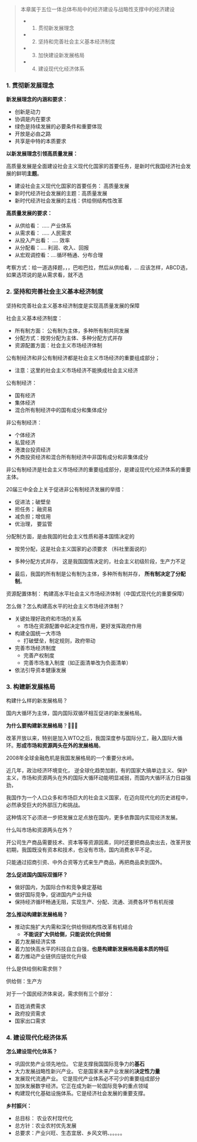 > 本章属于五位一体总体布局中的经济建设与战略性支撑中的经济建设	
>
> - 1. 贯彻新发展理念
>
> - 2. 坚持和完善社会主义基本经济制度
> - 3. 加快建设新发展格局
> - 4. 建设现代化经济体系

### 1. 贯彻新发展理念

**新发展理念的内涵和要求：**

- 创新是动力
- 协调是内在要求
- 绿色是持续发展的必要条件和重要体现
- 开放是必由之路
- 共享是中特的本质要求



**以新发展理念引领高质量发展：**

高质量发展是全面建设社会主义现代化国家的首要任务，是新时代我国经济社会发展的鲜明**主题**。

- 建设社会主义现代化国家的首要任务： 高质量发展
- 新时代经济社会发展的主题：高质量发展
- 新时代经济社会发展的主线：供给侧结构性改革



**高质量发展的要求：**

- 从供给看：  ..... 产业体系
- 从需求看： ..... 人民需求
- 从投入产出看： ....  效率
- 从分配看：.... 利润、收入、回报
- 从宏观调控看：....循环畅通、分布合理



考察方式：给一道选择题，，，巴啦巴拉，然后从供给看，... 应该怎样，ABCD选，如果选项说的是从需求看，就不选





### 2. 坚持和完善社会主义基本经济制度



坚持和完善社会主义基本经济制度是实现高质量发展的保障

社会主义基本经济制度：

- 所有制方面： 公有制为主体，多种所有制共同发展
- 分配方式：按劳分配为主体、多种分配方式并存
- 资源配置方面：社会主义市场经济体制





公有制经济和非公有制经济都是社会主义市场经济的重要组成部分；

- 注意：这里的社会主义市场经济不能换成社会主义经济



公有制经济：

- 国有经济
- 集体经济
- 混合所有制经济中的国有成分和集体成分



非公有制经济：

- 个体经济
- 私营经济
- 港澳台投资经济
- 外商投资经济和混合所有制经济中非国有成分和非集体成分

非公有制经济是社会主义市场经济的重要组成部分，是建设现代化经济体系的重要主体。



20届三中全会上关于促进非公有制经济发展的举措：

- 促进法；破壁垒
- 担任务； 融资易
- 减负担；增信用
- 优治理， 要监管



分配制方面，是由我国的社会主义性质和基本国情决定的

- 按劳分配，这是社会主义国家的必须要求 （科社里面说的）
- 多种分配方式并存， 这是我国国情决定的，社会主义初级阶段，生产力不足

- 最后，我国的所有制是公有制为主体，多种所有制并存， **所有制决定了分配制**。





资源配置体制： 构建高水平社会主义市场经济体制（中国式现代化的重要保障）

怎么做？怎么构建高水平的社会主义市场经济体制？

- 关键处理好政府和市场的关系
  - 市场在资源配置中起决定性作用，更好发挥政府作用
- 构建全国统一大市场
  - 打破壁垒，制定规则，政府带动
- 完善市场经济制度
  - 完善产权制度
  - 完善市场准入制度（如正面清单改为负面清单）
- 依法引导资本健康发展





### 3. 构建新发展格局



构建什么样的新发展格局？  

国内大循环为主体，国内国际双循环相互促进的新发展格局。





**为什么要构建新发展格局**？🦁🦁🦁

改革开放以来，特别是加入WTO之后，我国深度参与国际分工，融入国际大循环。**形成市场和资源两头在外的发展格局**。

2008年全球金融危机是我国发展格局的一个重要分水岭。

近几年，政治经济环境变化， 逆全球化趋势加剧，有的国家大搞单边主义、保护主义，市场和资源两头在外的国际大循环动能明显减弱，而国内大循环活力日益强劲，

我国作为一个人口众多和市场巨大的社会主义国家，在迈向现代化的历史进程中，必然承受巨大的外部压力和挑战。

这种情况下必须进一步把发展立足点放在国内，更多依靠国内实现经济发展。





什么叫市场和资源两头在外？

开公司生产商品需要技术、资本等等资源因素，同时还要把商品卖出去，改革开放初期，我国既没有资本和技术，也没有市场，国内消费水平不足。

只能通过招商引资、中外合资等方式来生产商品，再把商品卖到国外。





**怎么促进国内国际双循环？**

- 做好国内，为国际合作和竞争奠定基础
- 做好国际竞争，促进国内产业升级
- 保持经济循环畅通无阻，实现生产、分配、流通、消费各环节有机衔接



**怎么推动构建新发展格局？**

- 推动实施扩大内需和深化供给侧结构性改革有机结合
  - **不能说扩大供给侧，只能说优化供给侧**
- 着力发展经济实体
- 着力加快高水平的科技自立自强，**也是构建新发展格局最本质的特征**
- 着力推动产业链供应链优化升级



什么是供给侧和需求侧？

供给侧：生产方

对于一个国民经济体来说，需求侧有三个部分：

- 百姓消费需求
- 政府投资需求
- 国家出口需求





### 4. 建设现代化经济体系



**怎么建设现代化体系？**

- 巩固优势产业领先地位。  它是支撑我国国际竞争力的**基石**
- 大力发展战略性新兴产业。 它是国家未来产业发展的**决定性力量**
- 发展现代流通产业。 它是现代产业体系必不可少的重要组成部分
- 加快发展数字经济。它正在成为新一轮国际竞争的重点领域
- 构建现代化基础设施体系。它是经济社会发展的重要支撑。





**乡村振兴：**

- 总目标： 农业农村现代化
- 总方针：农业农村优先发展
- 总要求：产业兴旺、生态宜居、乡风文明、。。。。。

